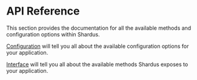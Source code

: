 # API Reference

This section provides the documentation for all the available methods and configuration options within Shardus.

[Configuration](./configuration/README) will tell you all about the available configuration options for your application.

[Interface](./interface/README) will tell you all about the available methods Shardus exposes to your application.
